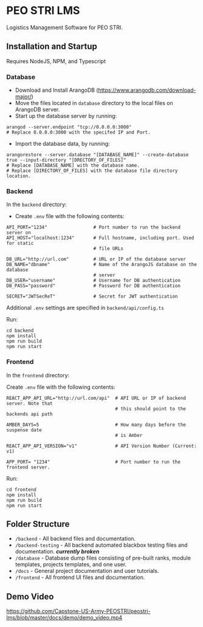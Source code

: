 # PEO STRI LMS

Logistics Management Software for PEO STRI.

## Installation and Startup

Requires NodeJS, NPM, and Typescript

### Database

- Download and Install ArangoDB (https://www.arangodb.com/download-major/)
- Move the files located in `database` directory to the local files on ArangoDB server.
- Start up the database server by running:
```
arangod --server.endpoint "tcp://0.0.0.0:3000"
# Replace 0.0.0.0:3000 with the specifed IP and Port.
```
- Import the database data, by running:
```
arangorestore --server.database "[DATABASE_NAME]" --create-database true --input-directory "[DRECTORY_OF_FILES]"
# Replace [DATABASE_NAME] with the database name.
# Replace [DIRECTORY_OF_FILES] with the database file directory location.
``` 

### Backend

In the `backend` directory:

- Create `.env` file with the following contents:

```
API_PORT="1234"                 # Port number to run the backend server on
API_HOST="localhost:1234"       # Full hostname, including port. Used for static
                                # file URLs

DB_URL="http://url.com"         # URL or IP of the database server
DB_NAME="dbname"                # Name of the ArangoJS database on the database 
                                # server
DB_USER="username"              # Username for DB authentication
DB_PASS="password"              # Password for DB authentication

SECRET="JWTSecReT"              # Secret for JWT authentication
```

Additional `.env` settings are specified in `backend/api/config.ts`

Run:

```shell
cd backend
npm install
npm run build
npm run start
```

### Frontend

In the `frontend` directory:

Create `.env` file with the following contents:

```
REACT_APP_API_URL="http://url.com/api"  # API URL or IP of backend server. Note that 
                                        # this should point to the backends api path
                                        
AMBER_DAYS=5                            # How many days before the suspense date 
                                        # is Amber

REACT_APP_API_VERSION="v1"              # API Version Number (Current: v1)

APP_PORT= "1234"                        # Port number to run the frontend server.
```

Run:

```shell
cd frontend
npm install
npm run build
npm run start
```

## Folder Structure
- `/backend` - All backend files and documentation.
- `/backend-testing` - All backend automated blackbox testing files and documentation. ***currently broken***
- `/database` - Database dump files consisting of pre-built ranks, module templates, projects templates, and one user.
- `/docs` - General project documentation and user tutorials.
- `/frontend` - All frontend UI files and documentation.

## Demo Video
https://github.com/Capstone-US-Army-PEOSTRI/peostri-lms/blob/master/docs/demo/demo_video.mp4
